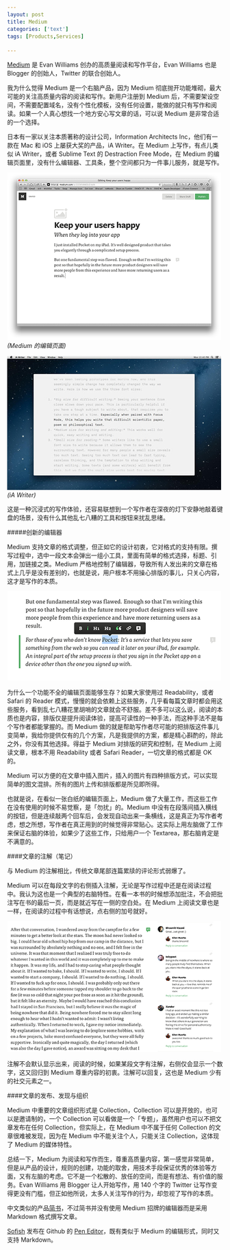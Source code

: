 ```yaml
---
layout: post
title: Medium
categories: ['text']
tags: [Products,Services]

---
```


[Medium](http://medium.com) 是 Evan Williams 创办的高质量阅读和写作平台，Evan Williams 也是 Blogger 的创始人，Twitter 的联合创始人。

我为什么觉得 Medium 是一个右脑产品，因为 Medium 彻底抛开功能堆砌，最大可能的关注高质量内容的阅读和写作。新用户注册到 Medium 后，不需要架设空间，不需要配置域名，没有个性化模板，没有任何设置，能做的就只有写作和阅读。如果一个人真心想找一个地方安心写文章的话，可以说 Medium 是非常合适的一个选择。

日本有一家以关注本质著称的设计公司，Information Architects Inc，他们有一款在 Mac 和 iOS 上屡获大奖的产品，iA Writer。在 Medium 上写作，有点儿类似 iA Writer，或者 Sublime Text 的 Destraction Free Mode，在 Medium 的编辑页面里，没有什么编辑器、工具条，整个空间都只为一件事儿服务，就是写作。

![Medium](/assets/images/medium.png)  
_(Medium 的编辑页面)_

![iA Writer](/assets/images/ia-writer.jpg)  
_(iA Writer)_

这是一种沉浸式的写作体验，还容易联想到一个写作者在深夜的灯下安静地敲着键盘的场景，没有什么其他乱七八糟的工具和按钮来扰乱思绪。

#####创新的编辑器

Medium 支持文章的格式调整，但正如它的设计初衷，它对格式的支持有限。撰写过程中，选中一段文本会弹出一组小工具，里面有简单的格式选择，标题、引用，加链接之类。Medium 严格地控制了编辑器，导致所有人发出来的文章在格式上几乎是没有差别的，也就是说，用户根本不用操心排版的事儿，只关心内容，这才是写作的本质。

![Medium 编辑模式](/assets/images/medium-editor.png)

为什么一个功能不全的编辑页面能够生存？如果大家使用过 Readability，或者 Safari 的 Reader 模式，慢慢的就会依赖上这些服务，几乎看每篇文章时都会用这些服务，看到乱七八糟花里胡哨的文章就会不舒服。差不多可以这么说，阅读的本质也是内容，排版仅是提升阅读体验，提高可读性的一种手法，而这种手法不是每个写作者都能掌握的。而 Medium 做的就是帮助写作者尽可能的把排版这件事儿变简单，我给你提供仅有的几个方案，凡是我提供的方案，都是精心斟酌的，除此之外，你没有其他选择。得益于 Medium 对排版的研究和控制，在 Medium 上阅读文章，根本不用 Readability 或者 Safari Reader，一切文章的格式都是 OK 的。

Medium 可以方便的在文章中插入图片，插入的图片有四种排版方式，可以实现简单的图文混排。所有的图片上传和排版都是所见即所得。

也就是说，在看似一张白纸的编辑页面上，Medium 做了大量工作，而这些工作在没有使用的时候不易觉察，是「勿扰」的。Medium 中没有在段落间插入横线的按钮，但是连续敲两个回车后，会发现自动出来一条横线，这是真正为写作者考虑，想之所想，写作者在真正用到的时候觉得非常贴心。这实际上用左脑做了工作来保证右脑的体验，如果少了这些工作，只给用户一个 Textarea，那右脑肯定是不满意的。

####文章的注解（笔记）

与 Medium 的注解相比，传统文章尾部连篇累牍的评论形式弱爆了。

Medium 可以在每段文字的右侧插入注解，无论是写作过程中还是在阅读过程中。我认为这也是一个典型的右脑特性。在看一本书的时候想添加批注，不会把批注写在书的最后一页，而是就近写在一侧的空白处。在 Medium 上阅读文章也是一样，在阅读的过程中有话想说，点右侧的加号就好。

![Medium Notes](/assets/images/medium-notes.png)

注解不会默认显示出来，阅读的时候，如果某段文字有注解，右侧仅会显示一个数字，这又回归到 Medium 尊重内容的初衷。注解可以回复，这也是 Medium 少有的社交元素之一。

####文章的发布、发现与组织

Medium 中重要的文章组织形式是 Collection，Collection 可以是开放的，也可以是邀请制的，一个 Collection 可以看做是一个「专题」，虽然用户也可以不把文章发布在任何 Collection，但实际上，在 Medium 中不属于任何 Collection 的文章很难被发现，因为在 Medium 中不能关注个人，只能关注 Collection，这体现了 Medium 的媒体特性。

总结一下，Medium 为阅读和写作而生，尊重高质量内容，第一感觉非常简单，但是从产品的设计，规则的创建，功能的取舍，用技术手段保证优秀的体验等方面，又有左脑的考虑。它不是一个松散的、放任的空间，而是有想法、有价值的服务。Evan Williams 用 Blogger 让人开始写作，用 140 个字的 Twitter 让写作变得更没有门槛，但正如他所说，太多人关注写作的行为，却忽视了写作的本质。

中文类似的产品[简书](http://jianshu.io)，不过简书并没有使用 Medium 招牌的编辑器而是采用 Markdown 格式撰写文章。

[Sofish](http://sofish.de/) 发布在 Github 的 [Pen Editor](https://github.com/sofish/pen)，既有类似于 Medium 的编辑形式，同时又支持 Markdown。